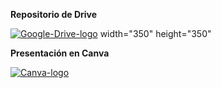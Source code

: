 **Repositorio de Drive** </p>
[![Google-Drive-logo](https://github.com/user-attachments/assets/0d8af506-9c72-49c5-8e1a-22b1b0966791)](https://drive.google.com/drive/u/0/folders/1-83A6KA4iAWpChV25BayLei4rN7RB-2i) width="350" height="350" </p>



**Presentación en Canva**</p>
[![Canva-logo](https://github.com/user-attachments/assets/d3b5d993-ad6a-4a86-937f-1a8b99d47e35)](https://www.canva.com/design/DAGYYAslmwk/j55qi5WdUKxTPGSACXnWNA/edit?utm_content=DAGYYAslmwk&utm_campaign=designshare&utm_medium=link2&utm_source=sharebutton)</p>
